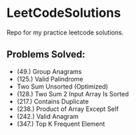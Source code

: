 # LeetCodeSolutions
Repo for my practice leetcode solutions.

## Problems Solved:
- (49.) Group Anagrams
- (125.) Valid Palindrome
- Two Sum Unsorted (Optimized)
- (128.) Two Sum 2 Input Array Is Sorted
- (217.) Contains Duplicate
- (238.) Product of Array Except Self
- (242.) Valid Anagram
- (347.) Top K Frequent Element
